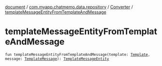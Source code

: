 [document](../../index.md) / [com.myapp.chatmemo.data.repository](../index.md) / [Converter](index.md) / [templateMessageEntityFromTemplateAndMessage](./template-message-entity-from-template-and-message.md)

# templateMessageEntityFromTemplateAndMessage

`fun templateMessageEntityFromTemplateAndMessage(template: `[`Template`](../../com.myapp.chatmemo.domain.model.entity/-template/index.md)`, message: `[`TemplateMessage`](../../com.myapp.chatmemo.domain.model.value/-template-message/index.md)`): `[`TemplateMessageEntity`](../../com.myapp.chatmemo.data.database.entity/-template-message-entity/index.md)